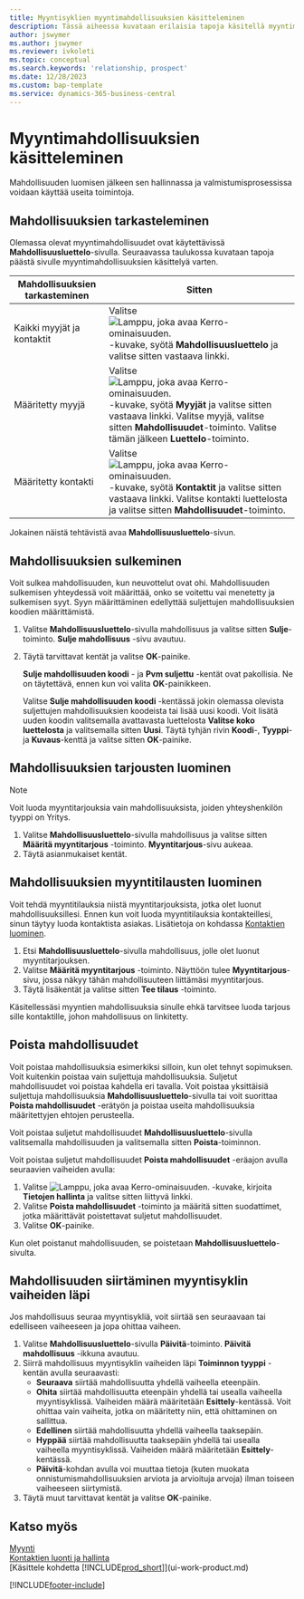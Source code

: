 ```yaml
---
title: Myyntisyklien myyntimahdollisuuksien käsitteleminen
description: Tässä aiheessa kuvataan erilaisia tapoja käsitellä myyntimahdollisuuksia myyntisykleissä ja siirtää mahdollisuutta myyntisyklin vaiheissa.
author: jswymer
ms.author: jswymer
ms.reviewer: ivkoleti
ms.topic: conceptual
ms.search.keywords: 'relationship, prospect'
ms.date: 12/28/2023
ms.custom: bap-template
ms.service: dynamics-365-business-central
---
```

# <a name="process-sales-opportunities"></a>Myyntimahdollisuuksien käsitteleminen

Mahdollisuuden luomisen jälkeen sen hallinnassa ja valmistumisprosessissa voidaan käyttää useita toimintoja.

## <a name="view-opportunities"></a>Mahdollisuuksien tarkasteleminen

Olemassa olevat myyntimahdollisuudet ovat käytettävissä **Mahdollisuusluettelo**-sivulla. Seuraavassa taulukossa kuvataan tapoja päästä sivulle myyntimahdollisuuksien käsittelyä varten.

| Mahdollisuuksien tarkasteminen | Sitten |
| --- | --- |
| Kaikki myyjät ja kontaktit |Valitse ![Lamppu, joka avaa Kerro-ominaisuuden.](media/ui-search/search_small.png "Kerro, mitä haluat tehdä") -kuvake, syötä **Mahdollisuusluettelo** ja valitse sitten vastaava linkki. |
| Määritetty myyjä |Valitse ![Lamppu, joka avaa Kerro-ominaisuuden.](media/ui-search/search_small.png "Kerro, mitä haluat tehdä") -kuvake, syötä **Myyjät** ja valitse sitten vastaava linkki. Valitse myyjä, valitse sitten **Mahdollisuudet**-toiminto. Valitse tämän jälkeen **Luettelo**-toiminto. |
| Määritetty kontakti |Valitse ![Lamppu, joka avaa Kerro-ominaisuuden.](media/ui-search/search_small.png "Kerro, mitä haluat tehdä") -kuvake, syötä **Kontaktit** ja valitse sitten vastaava linkki. Valitse kontakti luettelosta ja valitse sitten **Mahdollisuudet**-toiminto. |

Jokainen näistä tehtävistä avaa **Mahdollisuusluettelo**-sivun.

## <a name="close-opportunities"></a>Mahdollisuuksien sulkeminen

Voit sulkea mahdollisuuden, kun neuvottelut ovat ohi. Mahdollisuuden sulkemisen yhteydessä voit määrittää, onko se voitettu vai menetetty ja sulkemisen syyt. Syyn määrittäminen edellyttää suljettujen mahdollisuuksien koodien määrittämistä.

1. Valitse **Mahdollisuusluettelo**-sivulla mahdollisuus ja valitse sitten **Sulje**-toiminto. **Sulje mahdollisuus** -sivu avautuu.
2. Täytä tarvittavat kentät ja valitse **OK**-painike.

   **Sulje mahdollisuuden koodi** - ja **Pvm suljettu** -kentät ovat pakollisia. Ne on täytettävä, ennen kun voi valita **OK**-painikkeen.

   Valitse **Sulje mahdollisuuden koodi** -kentässä jokin olemassa olevista suljettujen mahdollisuuksien koodeista tai lisää uusi koodi. Voit lisätä uuden koodin valitsemalla avattavasta luettelosta **Valitse koko luettelosta** ja valitsemalla sitten **Uusi**. Täytä tyhjän rivin **Koodi**-, **Tyyppi**- ja **Kuvaus**-kenttä ja valitse sitten **OK**-painike.

## <a name="create-quotes-for-opportunities"></a>Mahdollisuuksien tarjousten luominen

> [!NOTE]
> Voit luoda myyntitarjouksia vain mahdollisuuksista, joiden yhteyshenkilön tyyppi on Yritys.

1. Valitse **Mahdollisuusluettelo**-sivulla mahdollisuus ja valitse sitten **Määritä myyntitarjous** -toiminto. **Myyntitarjous**-sivu aukeaa.
2. Täytä asianmukaiset kentät.

## <a name="create-sales-orders-for-opportunities"></a>Mahdollisuuksien myyntitilausten luominen

Voit tehdä myyntitilauksia niistä myyntitarjouksista, jotka olet luonut mahdollisuuksillesi. Ennen kun voit luoda myyntitilauksia kontakteillesi, sinun täytyy luoda kontaktista asiakas. Lisätietoja on kohdassa [Kontaktien luominen](marketing-create-contact-companies.md).

1. Etsi **Mahdollisuusluettelo**-sivulla mahdollisuus, jolle olet luonut myyntitarjouksen.
2. Valitse **Määritä myyntitarjous** -toiminto. Näyttöön tulee **Myyntitarjous**-sivu, jossa näkyy tähän mahdollisuuteen liittämäsi myyntitarjous.
3. Täytä lisäkentät ja valitse sitten **Tee tilaus** -toiminto.

Käsitellessäsi myyntien mahdollisuuksia sinulle ehkä tarvitsee luoda tarjous sille kontaktille, johon mahdollisuus on linkitetty.

## <a name="delete-opportunities"></a>Poista mahdollisuudet

Voit poistaa mahdollisuuksia esimerkiksi silloin, kun olet tehnyt sopimuksen. Voit kuitenkin poistaa vain suljettuja mahdollisuuksia. Suljetut mahdollisuudet voi poistaa kahdella eri tavalla. Voit poistaa yksittäisiä suljettuja mahdollisuuksia **Mahdollisuusluettelo**-sivulla tai voit suorittaa **Poista mahdollisuudet** -erätyön ja poistaa useita mahdollisuuksia määritettyjen ehtojen perusteella.

Voit poistaa suljetut mahdollisuudet **Mahdollisuusluettelo**-sivulla valitsemalla mahdollisuuden ja valitsemalla sitten **Poista**-toiminnon.

Voit poistaa suljetut mahdollisuudet **Poista mahdollisuudet** -eräajon avulla seuraavien vaiheiden avulla:

1. Valitse ![Lamppu, joka avaa Kerro-ominaisuuden.](media/ui-search/search_small.png "Kerro, mitä haluat tehdä") -kuvake, kirjoita **Tietojen hallinta** ja valitse sitten liittyvä linkki.
2. Valitse **Poista mahdollisuudet** -toiminto ja määritä sitten suodattimet, jotka määrittävät poistettavat suljetut mahdollisuudet.
3. Valitse **OK**-painike.

Kun olet poistanut mahdollisuuden, se poistetaan **Mahdollisuusluettelo**-sivulta.

## <a name="move-an-opportunity-through-sales-cycle-stages"></a>Mahdollisuuden siirtäminen myyntisyklin vaiheiden läpi

Jos mahdollisuus seuraa myyntisykliä, voit siirtää sen seuraavaan tai edelliseen vaiheeseen ja jopa ohittaa vaiheen.

1. Valitse **Mahdollisuusluettelo**-sivulla **Päivitä**-toiminto. **Päivitä mahdollisuus** -ikkuna avautuu.
2. Siirrä mahdollisuus myyntisyklin vaiheiden läpi **Toiminnon tyyppi** -kentän avulla seuraavasti:
   * **Seuraava** siirtää mahdollisuutta yhdellä vaiheella eteenpäin.
   * **Ohita** siirtää mahdollisuutta eteenpäin yhdellä tai usealla vaiheella myyntisyklissä. Vaiheiden määrä määritetään **Esittely**-kentässä. Voit ohittaa vain vaiheita, jotka on määritetty niin, että ohittaminen on sallittua.
   * **Edellinen** siirtää mahdollisuutta yhdellä vaiheella taaksepäin.
   * **Hyppää** siirtää mahdollisuutta taaksepäin yhdellä tai usealla vaiheella myyntisyklissä. Vaiheiden määrä määritetään **Esittely**-kentässä.
   * **Päivitä**-kohdan avulla voi muuttaa tietoja (kuten muokata onnistumismahdollisuuksien arviota ja arvioituja arvoja) ilman toiseen vaiheeseen siirtymistä.
3. Täytä muut tarvittavat kentät ja valitse **OK**-painike.

## <a name="see-also"></a>Katso myös

[Myynti](sales-manage-sales.md)  
[Kontaktien luonti ja hallinta](marketing-contacts.md)  
[Käsittele kohdetta [!INCLUDE[prod_short](includes/prod_short.md)]](ui-work-product.md)


[!INCLUDE[footer-include](includes/footer-banner.md)]
